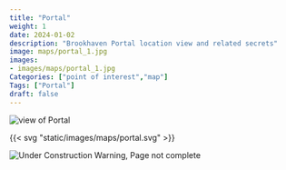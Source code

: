 ```yaml
---
title: "Portal"
weight: 1
date: 2024-01-02
description: "Brookhaven Portal location view and related secrets"
image: maps/portal_1.jpg
images:
- images/maps/portal_1.jpg
Categories: ["point of interest","map"]
Tags: ["Portal"]
draft: false
--- 
```



<!-- ![LOC PIC]() -->
![view of Portal](/images/maps/portal_1.jpg)

{{< svg "static/images/maps/portal.svg" >}}

![Under Construction Warning, Page not complete](/images/under_construction.png)

<!-- <hr style="background-color: #28b44c" size=8>

### CaseBook Items

- [URL](/)

<hr style="background-color: #28b44c" size=8>

### Quests

- [URL](/) -->